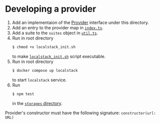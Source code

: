 # Developing a provider

1. Add an implementaion of the [Provider](../Provider.ts) interface under this directory.
2. Add an entry to the provider map in [`index.ts`](./index.ts).
3. Add a suite to the `suites` object in [`util.ts`](../.test/util.ts).
4. Run in root directory
    ```bash
    $ chmod +x localstack_init.sh
    ```
    to make [`localstack_init.sh`](../../../../localstack_init.sh) script executable.
5. Run in root directory 
    ```bash
    $ docker compose up localstack
    ```
    to start `localstack` service.
6. Run 
    ```bash
    $ npm test
    ```
    in the [`storages` directory](../..).

Provider's constructor must have the following signature: `constructor(url: URL)`
